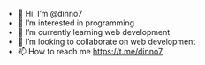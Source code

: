 - 👋 Hi, I’m @dinno7
- 👀 I’m interested in programming
- 🌱 I’m currently learning web development
- 💞️ I’m looking to collaborate on web development
- 📫 How to reach me https://t.me/dinno7

<!---
dinno7/dinno7 is a ✨ special ✨ repository because its `README.md` (this file) appears on your GitHub profile.
You can click the Preview link to take a look at your changes.
--->
